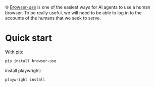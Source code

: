 🌐 [Browser-use](https://github.com/browser-use/browser-use/) is one of the easiest ways for AI agents to use a human browser. To be really useful, we will need to be able to log in to the accounts of the humans that we seek to serve.


# Quick start

With pip:

```bash
pip install browser-use
```

install playwright:

```bash
playwright install
```